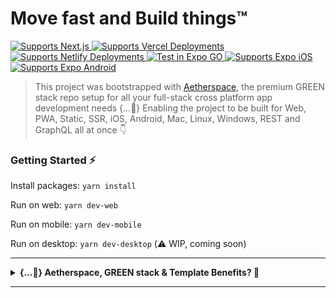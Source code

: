 # Move fast and Build things™️

<p>
  <!-- Next.js -->
  <a href="https://aetherspace-green-stack-starter-premium.vercel.app/">
    <img alt="Supports Next.js" longdesc="Supports Next.js" src="https://img.shields.io/badge/Next-black?style=for-the-badge&logo=next.js&logoColor=white" />
  </a>
  <!-- Vercel -->
  <a href="https://aetherspace-green-stack-starter-premium.vercel.app/">
    <img alt="Supports Vercel Deployments" longdesc="Supports Vercel Deployments" src="https://img.shields.io/badge/vercel-%23000000.svg?style=for-the-badge&logo=vercel&logoColor=white" />
  </a>
  <!-- Netlify -->
  <a href="https://aetherspace-green-stack-starter-premium.netlify.app/">
    <img alt="Supports Netlify Deployments" longdesc="Supports Netlify Deployments" src="https://img.shields.io/badge/netlify-%23000000.svg?style=for-the-badge&logo=netlify&logoColor=#00C7B7" />
  </a>
  <!-- Expo -->
  <a href="https://itunes.apple.com/app/apple-store/id982107779">
    <img alt="Test in Expo GO" longdesc="Test in Expo GO" src="https://img.shields.io/badge/expo-1C1E24?style=for-the-badge&logo=expo&logoColor=#D04A37" />
  </a>
  <!-- iOS -->
  <a href="https://itunes.apple.com/app/apple-store/id982107779">
    <img alt="Supports Expo iOS" longdesc="Supports Expo iOS" src="https://img.shields.io/badge/iOS-4630EB.svg?style=for-the-badge&logo=APPLE&labelColor=999999&logoColor=fff" />
  </a>
  <!-- Android -->
  <a href="https://play.google.com/store/apps/details?id=host.exp.exponent&referrer=blankexample">
    <img alt="Supports Expo Android" longdesc="Supports Expo Android" src="https://img.shields.io/badge/Android-4630EB.svg?style=for-the-badge&logo=ANDROID&labelColor=A4C639&logoColor=fff" />
  </a>
</p>

> This project was bootstrapped with [Aetherspace](https://github.com/codinsonn/aetherspace-green-stack-starter-premium), the premium GREEN stack repo setup for all your full-stack cross platform app development needs {...💚} Enabling the project to be built for Web, PWA, Static, SSR, iOS, Android, Mac, Linux, Windows, REST and GraphQL all at once 👇

### Getting Started ⚡️

Install packages: `yarn install`

Run on web: `yarn dev-web`

Run on mobile: `yarn dev-mobile`

Run on desktop: `yarn dev-desktop` (⚠️ WIP, coming soon)

---

<details>
<summary><b>{...💚} Aetherspace, GREEN stack & Template Benefits? 🚀</b></summary>

---

# Aetherspace - Premium GREEN stack starter template for cross platform React app development

### Table of contents
💚 - [What is the GREEN stack?](#what-is-the-green-stack)  
🚀 - [What is Aetherspace?](#what-is-aetherspace)  
🤖 - [Why start with a turbo/monorepo?](#why-turborepo)  
📁 - [File structure and installing new packages.](#package-management)  
👾 - [Benefits and next steps.](#benefits-next-steps)  
🤷‍♂️ - [When *not* to use the GREEN stack.](#when-not-to-use-green-stack)  
📚 - [Relevant Docs.](#relevant-docs)  

## What the hell is the GREEN stack? 💚 <a name="what-is-the-green-stack"></a>

In short GREEN stands for these 5 core technologies:

- **G**raphQL for typed and self documenting APIs
- **R**eact-Native and React-Native-Web for write-once UI
- **E**lectron for enabling and building desktop features
- **E**xpo for easy web + mobile development and testing
- **N**ext.js for SEO, Static Exports, API, SSR & Web-Vitals

The core idea this tech stack enables you to achieve boils down to writing your app code or features once with Javascript and React, yet make it available on any platform or device without double implementations or the need for different development teams.

### It allows you to move fast, save time and deliver more 🎉

> Think of it as Unity for React Apps. Just like Unity aims to make cross console game development a lot easier for (indie) game devs, the GREEN stack aims to do the same for cross-platform app development.

## How does 'Aetherspace' help, exactly? 🚀 <a name="what-is-aetherspace"></a>

Aetherspace is an opinionated framework I've made that fills in the gaps of working and building with the GREEN stack:

- How should I handle responsive design?
- How do I avoid SSR layout shift when react-native styling does not support media queries or classnames?
- How can I expose / read public env vars across multiple platforms?
- Wait, how do I take advantage of next/image on the web when that's not available in React-Native?
- What's the best way to style and animate my UI elements for both web and mobile?

Just to name a few.

While the stack itself is very powerful, figuring out how to get set up and do certain things in a write-once way can be frustrating and time consuming. To save you time figuring it all out on your own, *Aetherspace* contains a bunch of packages, utils and best-practices to set you up for a free and easy ride to cross-platform success.

> Aetherspace is also fully optional. Usage of the UI primitives, React hooks and JS utils provided by `packages/aetherspace` is recommended but not required.

> Provided you throw out the examples and edit some helper scripts in the `package.json` files, you could even delete the package entirely and still be left with a great GREEN stack starter.

More on Aetherspace in the **[👾 Benefits and Next steps](#benefits-next-steps)** section or `AETHERSPACE.md` and `CODEGEN.md`.

## But why start with a turbo/monorepo? 🤖 <a name="why-turborepo"></a>

One very annoying thing about figuring stuff out on your own is when packages you're using require custom configuration for webpack, babel or otherwise. It often happens that updating e.g. a single `babel.config.js` used for both React-Native and Next.js will fix usage on either, but then break the other.

Using a monorepo with different entry points for Next.js and Expo allows us to keep configs more seperate, and therefore allow more confident updating of packages and configs without accidentally breaking other platforms.

In this starter template, we've opted to use turborepo with yarn workspaces. We'll list some basics in the next section, but for a deeper understanding please refer to their documentation for more info.

## 📁 File structure and package management 📦 <a name="package-management"></a>

This starter monorepo has two types of workspaces:
- `/apps/*` for all expo & next.js versions of your apps
- `/packages/*` for all shared dependencies / library code used in multiple apps

```
├── apps/
│   └── {app-name}/ 👉 Where all cross-platform code for {app-name} lives
│       └── components/ ➡️ Molecules / Atoms / Common UI used in 'screens/'
│       └── graphql/ ➡️ Shared code for the GraphQL API client (optional)
│       └── resolvers/ ➡️ Shared resolvers used in both REST or GraphQL API
│       └── screens/ ➡️ Page templates used in App.tsx and next.js's 'pages/' directory
│       └── package.json ➡️ config required by yarn-workspaces, no dependencies
│
│   └── {app-name}-expo/ 👉 Where all Expo & mobile specific config for {app-name} lives
│       └── app.json ➡️ Expo app config (e.g. landscape / tablet support)
│       └── App.tsx ➡️ Mobile Entrypoint & Navigation Setup (using '{app-name}/screens/')
│       └── babel.config.js ➡️ Babel transpilation config for Expo
│       └── index.js ➡️ Mobile entrypoint loader for App.tsx
│       └── metro.config.js ➡️ Metro bundler config for react-native
│       └── package.json ➡️ yarn-workspace config, lists expo & non-next.js dependencies
│       └── tsconfig.json ➡️ Typescript config for Expo
│       └── webpack.config.js ➡️ Enables PWA browser testing with Expo (no SSR)
│
│   └── {app-name}-next/ 👉 Where all Next.js, Server & API config for {app-name} lives
│       └── public/ ➡️ favicon, app icons & other static assets (e.g. images & fonts)
│       └── src/
│           └── pages/ ➡️ directory based routes (using '{app-name}/screens/')
│               └── api/ ➡️ directory based api routes (using '{app-name}/resolvers/')
│                   └── graphql.ts ➡️ GraphQL client from '{app-name}/graphql/'
│               └── _app.tsx ➡️ App Layout Wrapper (e.g. headers / footers / navigation)
│               └── _document.tsx ➡️ HTML wrapper for head, body & meta tags (+ SSR styles)
│               └── index.tsx ➡️ Homepage (e.g. using '{app-name}/screens/HomeScreen.tsx')
│       └── babel.config.js ➡️ Babel transpilation config for Next.js
│       └── next.config.js ➡️ Next.js config, modules to transpile & plugins to support
│       └── package.json ➡️ yarn-workspaces config, lists ONLY next.js dependencies
│       └── tsconfig.json ➡️ Typescript config for Next.js
│
├── packages/
│   └── @aetherspace/ ➡️ Primitives, utils & helpers for working with the GREEN stack
│   └── @config/ ➡️ list of ts & other configs to use / extend from in next or expo apps
│   └── @scripts/ ➡️ scripts that help streamline things like codegen & managing assets
│   └── {comp-lib}/ 👉 Code shared across apps, ideally same structure as 'apps/{app-name}'
│       └── package.json ➡️ yarn-workspace config, doesn't need deps unless published
│
├── node_modules/ ➡️ Contains all modules for this monorepo
└── package.json  ➡️ Root yarn-workspaces configuration + helper scripts, no deps
```

```
💡 `{app-name}` & `{comp-lib}` are just placeholders and you **can** have multiple of these
```

#### 📦 Keep your apps seperate with `/apps/*` workspaces:

For every app you're building in this monorepo, you'll need a few folders:

- `/apps/app` - Where most of your app's UI, logic and Screens will live.
    Shouldn't have any dependencies.
- `/apps/app-next` - Entry for web where only next.js related config/setup for an app should live.
    Should list only next.js related dependencies & polyfills.
- `/apps/app-expo` - Entry for mobile where only expo related config/setup for an app should live.
    Should list all react(-native) and non next.js related dependencies.

In each of these folders own `package.json` file, a `name` property should be specified to identify that workspace. This name can then be referenced during installs via e.g.

```bash
yarn workspace app-next add next-images
```

```bash
yarn workspace app-expo add moti
```

> It's also advised to see app workspaces as fully seperate from other apps:

> For example, `/apps/app` should not import or reference anything from `/apps/some-other-app`. If you do need to embed a certain screen or component from one app in another, it's best to extract it to its own shared library workspace instead (toggle below for info 👇)

<details>
<summary>💡 `/packages/*` workspaces for e.g. component libraries</summary>

#### Write shared library code in `/packages/*` workspaces:

Packages aim to provide common building blocks or logic for both apps *and* other packages. They do not need to differentiate between entry points with `/packages/...-next` and `/packages/...-expo`.

Like `/apps/` workspaces, they do also require their own `package.json` and `name`, and installing dependencies can work exactly the same:

```bash
yarn workspace component-library add -D @types/react
```

However, unless you will be publishing the package to NPM, it may be best to just install any dependencies in the consuming apps' `/apps/{app-name}-next` or `/apps/{app-name}-expo` workspace instead.

> A good example of a library package usable by multiple app workspaces in this monorepo is the 
`/packages/aetherspace` workspace. It contains UI primitives like `AetherView`, `AetherImage` & `AetherLink` that are small wrappers for & recommended over react-native's own `View`, `Text` & `Image` components.

</details>

## 👾 Stack and Template benefits + Next steps 👾 <a name="benefits-next-steps"></a>

If you've read the sections above, It's likely the **ease** of use, **time saving** capabilities and **scalability** of this stack & template are clear.

The starter repo comes with some opinionated extra packages and abilities.  
Here's a list of what you can start doing out of the box:

- Link pages and screens cross platform with `expo-next-react-navigation` or `<AetherLink>`
- Use tailwind to style UI responsively on web / mobile with `<AetherView tw="sm:px-2">` / `tailwind-rn`
- Animate UI elements with `<AetherView.Animated>` / `react-native-reanimated` / `moti`
- Add illustrations or icons with `react-native-svg`
- Bring the power of GraphQL to JSON or REST apis with `aetherResolver()` and Schemas.
- Add auth with [AuthSession](https://docs.expo.dev/versions/latest/sdk/auth-session/) ([Expo Examples](https://docs.expo.dev/guides/authentication/))
- Document your components and APIs with Storybook.
- Deploy to vercel with `yarn deploy` or `vercel --prod --no-clipboard` ([view live](https://aetherspace-green-stack-starter-premium.vercel.app/))
- Deploy to netlify [via this guide](https://www.netlify.com/blog/2020/11/30/how-to-deploy-next.js-sites-to-netlify/) ([view live](https://aetherspace-green-stack-starter-premium.netlify.app/))

If you'd like to continue learning about Aetherspace and the GREEN stack, there are more detailed guides, tips and best-practices in:
- `AETHERSPACE.md`, `CODEGEN.md`, `NAVIGATION.md` & `API.md` (Aetherspace & Codegen)  
- `STYLING.md`, `ANIMATING.md` & `DOCUMENTING.md` (GREEN stack How-tos)

## 💼 Why this makes sense from a business perspective 💸 <a name="why-this-makes-sense-from-a-business-perspective"></a>

Whether you're a startup or established company, having both web and mobile apps is a great competitive advantage. There are many stories of market leaders suddenly being overtaken because the competition were able to move faster or had more devices their solution was available on for their customers.

This stack makes it near effortless to enable extra platforms. It helps keep teams small and enables them to move fast when building new pages or features for phones, tablets and/or the web.

**More deliverables for less time invested in turn means flexibility in one or more of these areas:**
- ... negotiation room about budget or deadlines (in case of client work)
- ... 💰 to be distributed among the entire team
- ... 🕗 available for experimentation
- ... budget available to market the product

<details>
<summary>Show full 🕗🕗 to 💰💰💰 Comparison</summary>

---

Let's talk Return on Investment:

> 🕗 = time required = devs / teams / resources invested  
> 💰 = deliverable sale value = costs to build + profit margin  
> ROI = 🕗 -> *sold for* -> 💰

Web only project ROI = 🕗🕗 -> 💰💰
- 🕗 Web Front-End 💰
- 🕗 General Back-End (REST / GraphQL + Templates / SSR) 💰

Native iOS + Android project ROI = 🕗🕗🕗 -> 💰💰💰
- 🕗 iOS App with Swift 💰
- 🕗 Android app with Java 💰
- 🕗 API Back-End (REST / GraphQL) 💰

React-Native Mobile App ROI = 🕗🕗 -> 💰💰 to 💰💰💰
- 🕗 iOS + Android App with RN 💰(💰)
- 🕗 API Back-End (REST / GraphQL) 💰

Expo Mobile + PWA ROI = 🕗🕗 ->💰💰 to 💰💰💰💰
- 🕗 iOS + Android + PWA with Expo & RN (Web without SSR) 💰(💰💰)
- 🕗 API Back-End (REST / GraphQL) 💰

> Now, things get *really* interesting when you try to compare full cross-platform apps

Full Cross Platform with Separate Dev Teams ROI = 🕗🕗🕗🕗🕗🕗🕗 -> 💰💰💰💰💰💰💰
- 🕗 Web Front-End 💰
- 🕗 iOS App with Swift 💰
- 🕗 Android app with Java 💰
- 🕗 Windows App Dev Team 💰
- 🕗 MacOS App Dev Team 💰
- 🕗 Linux App Dev Team 💰
- 🕗 API Back-End (REST / GraphQL) 💰

Full Cross Platform with GREEN stack ROI = 🕗🕗 -> 💰💰 to 💰💰💰💰💰💰💰
- 🕗 Web (PWA & SSR & Web Vitals) + iOS + Android + Windows + MacOS + Linux 💰(💰💰💰💰💰)
- 🕗 Back-End (REST + GraphQL + SSR + Static Exports + ISSG + universal JS utils thanks to Next.js) 💰

#### Key takeaway: Always upsell more plaforms / devices the app could run on

---

</details>

## When not to use the GREEN stack? 🤷‍♂️ <a name="when-not-to-use-green-stack"></a>

The GREEN stack is unlikely to be the best fit when your project...
- ... will always be web only 👉 Use `next.js`
- ... will always be mobile only 👉 Use `Expo`
- ... will always be desktop only 👉 Use `Electron` + `React` / `Vue` / `Svelte`
- ... is very Bluetooth / AR / VR / XR heavy 👉 Go native with `Swift` / `Java`
- ... is a console game 👉 Use [`Unity`](https://unity.com/download) instead
- ... is not using React 👉 Use `Svelte` / `Vue` + `Ionic`
- ... has no real need for Server Rendering, SEO or Web-Vitals 👉 Use `Expo` (+ Web Support)
- ... is using React, but the project is too far along and has no budget, time or people to refactor 🤷‍♂️

If your project has required dependencies / SDKs / libraries that are either not available in JS, are not extractable to API calls or cannot function cross-platform, this may also not be a good solution for your use-case*.

```
🛠 * However, for JS libs, you could always try adding cross platform support yourself with `patch-package`
```

## 📚 Relevant docs: <a name="relevant-docs"></a>

- [Yan Workspaces Docs](https://classic.yarnpkg.com/lang/en/docs/workspaces/)
- [Turborepo Docs](https://turborepo.org/docs)
- [Expo Docs](https://docs.expo.dev/)
- [Next.js Docs](https://nextjs.org/docs/getting-started)
- [React Native Docs](https://reactnative.dev/docs/getting-started)
- [React Navigation Docs](https://reactnavigation.org/docs/getting-started)
- [React-Native-Web Docs](https://necolas.github.io/react-native-web/docs/)
- [Apollo GraphQL Docs](https://www.apollographql.com/docs/)
- [Reanimated Docs](https://docs.swmansion.com/react-native-reanimated/docs)
- [Moti Docs](https://moti.fyi/)

</details>

---
